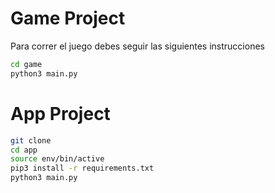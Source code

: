 # Game Project

Para correr el juego debes seguir las siguientes instrucciones
```sh
cd game
python3 main.py
```

# App Project

```sh
git clone
cd app
source env/bin/active
pip3 install -r requirements.txt
python3 main.py
```
